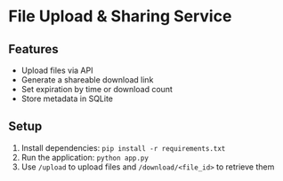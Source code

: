 # File Upload & Sharing Service

## Features
- Upload files via API
- Generate a shareable download link
- Set expiration by time or download count
- Store metadata in SQLite

## Setup
1. Install dependencies: `pip install -r requirements.txt`
2. Run the application: `python app.py`
3. Use `/upload` to upload files and `/download/<file_id>` to retrieve them